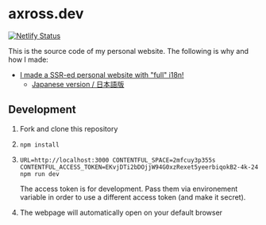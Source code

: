 # axross.dev

[![Netlify Status](https://api.netlify.com/api/v1/badges/153f81f8-6487-47f5-86b1-ce579c1b186f/deploy-status)](https://app.netlify.com/sites/kohei/deploys)

This is the source code of my personal website. The following is why and how I made:

- [I made a SSR-ed personal website with "full" i18n!](https://axross.dev/posts/made-ssr-i18n-website)
  - [Japanese version / 日本語版](https://axross.dev/posts/made-ssr-i18n-website?hl=ja-JP)

## Development

1. Fork and clone this repository
2. ```
   npm install
   ```
3. ```
   URL=http://localhost:3000 CONTENTFUL_SPACE=2mfcuy3p355s CONTENTFUL_ACCESS_TOKEN=EKvjDTi2bDOjjW94G0xzRexet5yeerbiqokB2-4k-24 npm run dev
   ```

   The access token is for development. Pass them via environement variable in order to use a different access token (and make it secret).
4. The webpage will automatically open on your default browser

